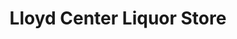 ---
title: "Lloyd Center Liquor Store"
url: /portland/lloyd-center-liquor-store/
shop: Spirituosen
---